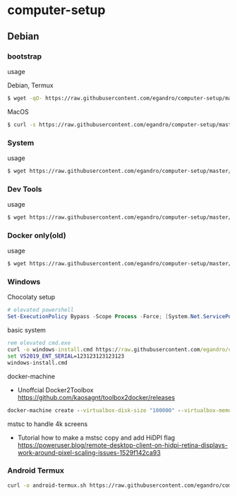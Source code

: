 # computer-setup

## Debian

### bootstrap
usage

Debian, Termux
```bash
$ wget -qO- https://raw.githubusercontent.com/egandro/computer-setup/master/bootstrap.sh | bash
```

MacOS
```bash
$ curl -s https://raw.githubusercontent.com/egandro/computer-setup/master/bootstrap.sh | bash
```

### System
usage

```bash
$ wget https://raw.githubusercontent.com/egandro/computer-setup/master/debian-install.sh && chmod 755 ./debian-install.sh && sudo ./debian-install.sh
```

### Dev Tools
usage

```bash
$ wget https://raw.githubusercontent.com/egandro/computer-setup/master/debian-dev-tools.sh && chmod 755 ./debian-dev-tools.sh && sudo ./debian-dev-tools.sh
```

### Docker only(old)
usage

```bash
$ wget https://raw.githubusercontent.com/egandro/computer-setup/master/debian-docker.sh && chmod 755 ./debian-docker.sh && sudo ./debian-docker.sh
```

### Windows

Chocolaty setup
```powershell
# elevated powershell
Set-ExecutionPolicy Bypass -Scope Process -Force; [System.Net.ServicePointManager]::SecurityProtocol = [System.Net.ServicePointManager]::SecurityProtocol -bor 3072; iex ((New-Object System.Net.WebClient).DownloadString('https://chocolatey.org/install.ps1'))
```

basic system

```cmd
rem elevated cmd.exe
curl -o windows-install.cmd https://raw.githubusercontent.com/egandro/computer-setup/master/windows-install.cmd
set VS2019_ENT_SERIAL=123123123123123
windows-install.cmd
```

docker-machine

  - Unoffcial Docker2Toolbox <https://github.com/kaosagnt/toolbox2docker/releases>

```cmd
docker-machine create --virtualbox-disk-size "100000" --virtualbox-memory "8192" --virtualbox-cpu-count "4" default
```

mstsc to handle 4k screens

  - Tutorial how to make a mstsc copy and add HiDPI flag <https://poweruser.blog/remote-desktop-client-on-hidpi-retina-displays-work-around-pixel-scaling-issues-1529f142ca93>

### Android Termux

```bash
curl -o android-termux.sh https://raw.githubusercontent.com/egandro/computer-setup/master/android-termux.sh && chmod 755 android-termux.sh && ./android-termux.sh
```
